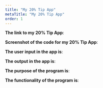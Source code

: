 ```yaml
---
title: "My 20% Tip App"
metaTitle: "My 20% Tip App"
order: 1
---
```


**The link to my 20% Tip App**:
<br/>

**Screenshot of the code for my 20% Tip App**:
<br/>

**The user input in the app is**:
<br/>

**The output in the app is**:
<br/>

**The purpose of the program is**:
<br/>

**The functionality of the program is**:


